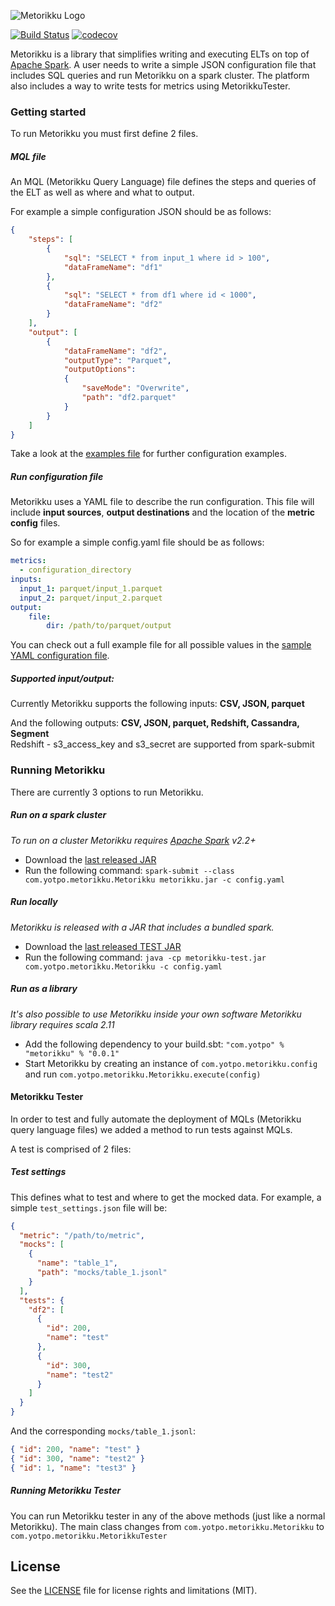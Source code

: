 ![Metorikku Logo](https://raw.githubusercontent.com/wiki/yotpoltd/metorikku/metorikku.png)

[![Build Status](https://travis-ci.org/YotpoLtd/metorikku.svg?branch=master)](https://travis-ci.org/YotpoLtd/metorikku)
[![codecov](https://codecov.io/gh/YotpoLtd/metorikku/branch/master/graph/badge.svg)](https://codecov.io/gh/YotpoLtd/metorikku)

Metorikku is a library that simplifies writing and executing ELTs on top of [Apache Spark](http://spark.apache.org/).
A user needs to write a simple JSON configuration file that includes SQL queries and run Metorikku on a spark cluster.
The platform also includes a way to write tests for metrics using MetorikkuTester.

### Getting started
To run Metorikku you must first define 2 files.

##### MQL file
An MQL (Metorikku Query Language) file defines the steps and queries of the ELT as well as where and what to output.

For example a simple configuration JSON should be as follows:
```json
{
    "steps": [
        {
            "sql": "SELECT * from input_1 where id > 100",
            "dataFrameName": "df1"
        },
        {
            "sql": "SELECT * from df1 where id < 1000",
            "dataFrameName": "df2"   
        }
    ],
    "output": [
        {
            "dataFrameName": "df2",
            "outputType": "Parquet",
            "outputOptions":
            {
                "saveMode": "Overwrite",
                "path": "df2.parquet"
            }
        }
    ]
}
```
Take a look at the [examples file](https://github.com/YotpoLtd/metorikku/blob/master/examples) for further configuration examples.

##### Run configuration file
Metorikku uses a YAML file to describe the run configuration.
This file will include **input sources**, **output destinations** and the location of the **metric config** files.

So for example a simple config.yaml file should be as follows:
```yaml
metrics:
  - configuration_directory
inputs:
  input_1: parquet/input_1.parquet
  input_2: parquet/input_2.parquet
output:
    file:
        dir: /path/to/parquet/output
```
You can check out a full example file for all possible values in the [sample YAML configuration file](https://github.com/YotpoLtd/metorikku/blob/master/config/sample.yaml).

##### Supported input/output:

Currently Metorikku supports the following inputs:
**CSV, JSON, parquet**

And the following outputs:
**CSV, JSON, parquet, Redshift, Cassandra, Segment**<br />
Redshift - s3_access_key and s3_secret are supported from spark-submit

### Running Metorikku
There are currently 3 options to run Metorikku.
##### Run on a spark cluster
*To run on a cluster Metorikku requires [Apache Spark](http://spark.apache.org/) v2.2+*
* Download the [last released JAR](https://github.com/YotpoLtd/metorikku/releases/latest)
* Run the following command:
     `spark-submit --class com.yotpo.metorikku.Metorikku metorikku.jar -c config.yaml`

##### Run locally
*Metorikku is released with a JAR that includes a bundled spark.*
* Download the [last released TEST JAR](https://github.com/YotpoLtd/metorikku/releases/latest)
* Run the following command:
`java -cp metorikku-test.jar com.yotpo.metorikku.Metorikku -c config.yaml`

##### Run as a library
*It's also possible to use Metorikku inside your own software*
*Metorikku library requires scala 2.11*
* Add the following dependency to your build.sbt:
`"com.yotpo" % "metorikku" % "0.0.1"`
* Start Metorikku by creating an instance of `com.yotpo.metorikku.config` and run `com.yotpo.metorikku.Metorikku.execute(config)`


#### Metorikku Tester
In order to test and fully automate the deployment of MQLs (Metorikku query language files) we added a method to run tests against MQLs.

A test is comprised of 2 files:
##### Test settings
This defines what to test and where to get the mocked data.
For example, a simple `test_settings.json` file will be:
```json
{
  "metric": "/path/to/metric",
  "mocks": [
    {
      "name": "table_1",
      "path": "mocks/table_1.jsonl"
    }
  ],
  "tests": {
    "df2": [
      {
        "id": 200,
        "name": "test"
      },
      {
        "id": 300,
        "name": "test2"
      }
    ]
  }
}
```

And the corresponding `mocks/table_1.jsonl`:
```json
{ "id": 200, "name": "test" }
{ "id": 300, "name": "test2" }
{ "id": 1, "name": "test3" }
```

##### Running Metorikku Tester
You can run Metorikku tester in any of the above methods (just like a normal Metorikku).
The main class changes from `com.yotpo.metorikku.Metorikku` to `com.yotpo.metorikku.MetorikkuTester`

## License  
See the [LICENSE](LICENSE.md) file for license rights and limitations (MIT).
